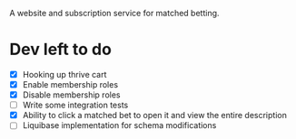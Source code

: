 A website and subscription service for matched betting.

# Dev left to do
- [x] Hooking up thrive cart
- [x] Enable membership roles 
- [x] Disable membership roles 
- [ ] Write some integration tests
- [x] Ability to click a matched bet to open it and view the entire description
- [ ] Liquibase implementation for schema modifications
